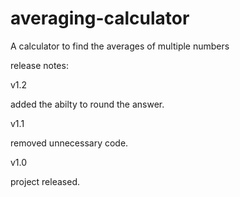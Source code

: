 # averaging-calculator
A calculator to find the averages of multiple numbers


release notes:

v1.2

added the abilty to round the answer.

v1.1

removed unnecessary code.

v1.0

project released.
